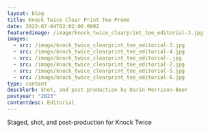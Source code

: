 ```yaml
---
layout: blog
title: Knock Twice Clear Print Tee Promo
date: 2023-07-04T02:02:00.000Z
featuredimage: /image/knock_twice_clearprint_tee_editorial-3.jpg
images:
  - src: /image/knock_twice_clearprint_tee_editorial-3.jpg
  - src: /image/knock_twice_clearprint_tee_editorial-4.jpg
  - src: /image/knock_twice_clearprint_tee_editorial-.jpg
  - src: /image/knock_twice_clearprint_tee_editorial-2.jpg
  - src: /image/knock_twice_clearprint_tee_editorial-5.jpg
  - src: /image/knock_twice_clearprint_tee_editorial-6.jpg
type: content
descblurb: Shot, and post production by Darin Morrison-Beer
postyear: "2023"
contentdesc: Editorial
---
```

Staged, shot, and post-production for Knock Twice
